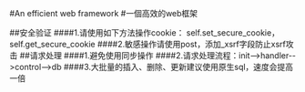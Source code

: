 #An efficient web framework
#一個高效的web框架

##安全验证
####1.请使用如下方法操作cookie：
self.set_secure_cookie，
self.get_secure_cookie
####2.敏感操作请使用post，添加_xsrf字段防止xsrf攻击
##请求处理
####1.避免使用同步操作
####2.请求处理流程：init-->handler-->control-->db
####3.大批量的插入、删除、更新建议使用原生sql，速度会提高一倍

